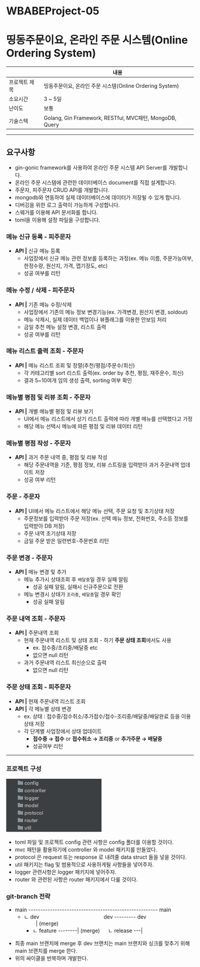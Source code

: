 # WBABEProject-05

# 띵동주문이요, 온라인 주문 시스템(Online Ordering System)

|         | 내용                                                    |
|---------|-------------------------------------------------------|
| 프로젝트 제목 | 띵동주문이요, 온라인 주문 시스템(Online Ordering System)            |
| 소요시간    | 3 ~ 5일                                                |
| 난이도     | 보통                                                    |
| 기술스택    | Golang, Gin Framework, RESTful, MVC패턴, MongoDB, Query |

---

## 요구사항
- gin-gonic framework를 사용하여 온라인 주문 시스템 API Server를 개발합니다.
- 온라인 주문 시스템에 관련한 데이터베이스 document를 직접 설계합니다.
- 주문자, 피주문자 CRUD API를 개발합니다.
- mongodb와 연동하여 실제 데이터베이스에 데이터가 저장될 수 있게 합니다.
- 디버깅을 위한 로그 출력이 가능하게 구성합니다.
- 스웨거를 이용해 API 문서화를 합니다.
- toml을 이용해 설정 파일을 구성합니다.


### 메뉴 신규 등록  - 피주문자

- **API |** 신규 메뉴 등록
    - 사업장에서 신규 메뉴 관련 정보를 등록하는 과정(ex. 메뉴 이름, 주문가능여부, 한정수량,  원산지, 가격, 맵기정도, etc)
    - 성공 여부를 리턴

### 메뉴 수정 / 삭제 - 피주문자

- **API |** 기존 메뉴 수정/삭제
    - 사업장에서 기존의 메뉴 정보 변경기능(ex. 가격변경, 원산지 변경, soldout)
    - 메뉴 삭제시, 실제 데이터 백업이나 뷰플래그를 이용한 안보임 처리
    - 금일 추천 메뉴 설정 변경, 리스트 출력
    - 성공 여부를 리턴

### 메뉴 리스트 출력 조회 - 주문자

- **API |** 메뉴 리스트 조회 및 정렬(추천/평점/주문수/최신)
    - 각 카테고리별  sort 리스트 출력(ex. order by 추천, 평점, 재주문수, 최신)
    - 결과 5~10여개 임의 생성 출력, sorting 여부 확인

### 메뉴별 평점 및 리뷰 조회 - 주문자

- **API |** 개별 메뉴별 평점 및 리뷰 보기
    - UI에서 메뉴 리스트에서 상기 리스트 출력에 따라 개별 메뉴를 선택했다고 가정
    - 해당 메뉴 선택시 메뉴에 따른 평점 및 리뷰 데이터 리턴

### 메뉴별 평점 작성 - 주문자

- **API |** 과거 주문 내역 중, 평점 및 리뷰 작성
    - 해당 주문내역을 기준, 평점 정보, 리뷰 스트링을 입력받아 과거 주문내역 업데이트 저장
    - 성공 여부 리턴

### 주문 - 주문자

- **API |** UI에서 메뉴 리스트에서 해당 메뉴 선택, 주문 요청 및 초기상태 저장
    - 주문정보를 입력받아 주문 저장(ex. 선택 메뉴 정보, 전화번호, 주소등 정보를 입력받아 DB 저장)
    - 주문 내역 초기상태 저장
    - 금일 주문 받은 일련번호-주문번호 리턴

### 주문 변경 - 주문자

- **API |** 메뉴 변경 및 추가
    - 메뉴 추가시 상태조회 후 `배달중`일 경우 실패 알림
        - 성공 실패 알림, 실패시 신규주문으로 전환
    - 메뉴 변경시 상태가 `조리중`, `배달중`일 경우 확인
        - 성공 실패 알림

### 주문 내역 조회 - 주문자

- **API |** 주문내역 조회
    - 현재 주문내역 리스트 및 상태 조회 - 하기 **주문 상태 조회**에서도 사용
        - ex. 접수중/조리중/배달중 etc
        - 없으면 null 리턴
    - 과거 주문내역 리스트 최신순으로 출력
        - 없으면 null 리턴

### 주문 상태 조회 - 피주문자

- **API |** 현재 주문내역 리스트 조회
- **API |** 각 메뉴별 상태 변경
    - ex. 상태 : 접수중/접수취소/추가접수/접수-조리중/배달중/배달완료 등을 이용 상태 저장
    - 각 단계별 사업장에서 상태 업데이트
        - **접수중 → 접수** or **접수취소 → 조리중** or **추가주문 → 배달중**
        - 성공여부 리턴


---

### 프로젝트 구성

![프로젝트 구성](./readme_images/project-init.png)

- toml 파일 및 프로젝트 config 관련 사항은 config 폴더를 이용할 것이다.
- mvc 패턴을 활용하기에 controller 와 model 패키지를 만들었다.
- protocol 은 request 또는 response 로 내려줄 data struct 들을 넣을 것이다.
- util 패키지는 flag 및 범용적으로 사용하게될 사항들을 넣어주자.
- logger 관련사항은 logger 패키지에 넣어주자.
- router 와 관련된 사항은 router 패키지에서 다룰 것이다.

### git-branch 전략
* main ------------------------------------------------------ main 
    + ㄴ dev &nbsp;                   dev --------- dev                 | (merge)
        - ㄴ feature --------| (merge)   ㄴ release ---|

- 최종 main 브랜치에 merge 후 dev 브랜치는 main 브랜치와 싱크를 맞추기 위해 main 브랜치를 merge 한다.
- 위의 싸이클을 반복하며 개발한다.